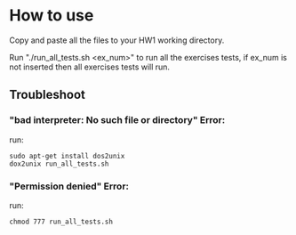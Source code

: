 # How to use

Copy and paste all the files to your HW1 working directory.

Run "./run_all_tests.sh <ex_num>" to run all the exercises tests, if ex_num is not inserted then all exercises tests will run.

## Troubleshoot

### "bad interpreter: No such file or directory" Error:

run:

```
sudo apt-get install dos2unix
dox2unix run_all_tests.sh
```

### "Permission denied" Error:

run:
```
chmod 777 run_all_tests.sh
```
